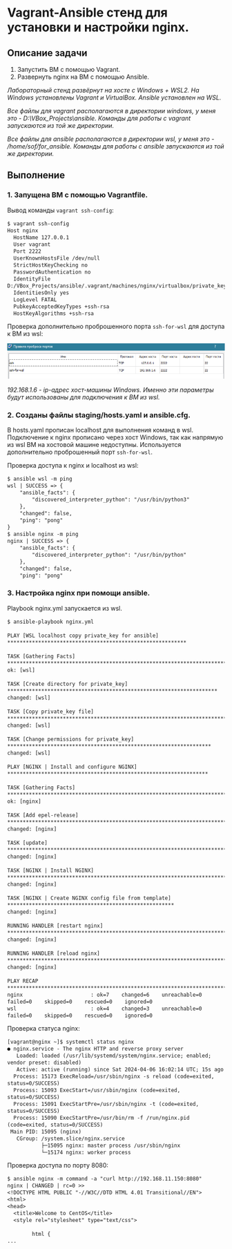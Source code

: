 # Vagrant-Ansible стeнд для установки и настройки nginx.

## Описание задачи

1. Запустить ВМ с помощью Vagrant.
2. Развернуть nginx на ВМ с помощью Ansible.

*Лабораторный стенд развёрнут на хосте с Windows + WSL2. На Windows установлены Vagrant и VirtualBox. Ansible установлен на WSL.*

*Все файлы для vagrant располагаются в директории windows, у меня это - D:\VBox_Projects\ansible. Команды для работы с vagrant запускаются из той же директории.*

*Все файлы для ansible располагаются в директории wsl, у меня это - /home/sof/for_ansible. Команды для работы с ansible звпускаются из той же директории.*

## Выполнение

### 1. Запущена ВМ с помощью Vagrantfile.

Вывод команды `vagrant ssh-config`:

```console
$ vagrant ssh-config
Host nginx
  HostName 127.0.0.1
  User vagrant
  Port 2222
  UserKnownHostsFile /dev/null
  StrictHostKeyChecking no
  PasswordAuthentication no
  IdentityFile D:/VBox_Projects/ansible/.vagrant/machines/nginx/virtualbox/private_key
  IdentitiesOnly yes
  LogLevel FATAL
  PubkeyAcceptedKeyTypes +ssh-rsa
  HostKeyAlgorithms +ssh-rsa
```

Проверка дополнительно проброшенного порта `ssh-for-wsl` для доступа к ВМ из wsl:

![Image alt](https://github.com/Sof-Lab/Home_Lab/blob/main/Linux/Ansible/%D0%9F%D1%80%D0%BE%D0%B1%D1%80%D0%BE%D1%81%20%D0%BF%D0%BE%D1%80%D1%82%D0%BE%D0%B2%20VirtualBox.png)

*192.168.1.6 - ip-адрес хост-машины Windows.*
*Именно эти параметры будут использованы для подключения к ВМ из wsl.*

### 2. Созданы файлы staging/hosts.yaml и ansible.cfg.

В hosts.yaml прописан localhost для выполнения команд в wsl.
Подключение к nginx прописано через хост Windows, так как напрямую из wsl ВМ на хостовой машине недоступны.
Используется дополнительно проброшенный порт `ssh-for-wsl`.

Проверка доступа к nginx и localhost из wsl:

```console
$ ansible wsl -m ping
wsl | SUCCESS => {
    "ansible_facts": {
        "discovered_interpreter_python": "/usr/bin/python3"
    },
    "changed": false,
    "ping": "pong"
}
$ ansible nginx -m ping
nginx | SUCCESS => {
    "ansible_facts": {
        "discovered_interpreter_python": "/usr/bin/python"
    },
    "changed": false,
    "ping": "pong"
```

### 3. Настройка nginx при помощи ansible.

Playbook nginx.yml запускается из wsl.

```console
$ ansible-playbook nginx.yml

PLAY [WSL localhost copy private_key for ansible] **********************************************************

TASK [Gathering Facts] *************************************************************************************
ok: [wsl]

TASK [Create directory for private_key] ********************************************************************
changed: [wsl]

TASK [Copy private_key file] *******************************************************************************
changed: [wsl]

TASK [Change permissions for private_key] ******************************************************************
changed: [wsl]

PLAY [NGINX | Install and configure NGINX] *****************************************************************

TASK [Gathering Facts] *************************************************************************************
ok: [nginx]

TASK [Add epel-release] ************************************************************************************
changed: [nginx]

TASK [update] **********************************************************************************************
changed: [nginx]

TASK [NGINX | Install NGINX] *******************************************************************************
changed: [nginx]

TASK [NGINX | Create NGINX config file from template] ******************************************************
changed: [nginx]

RUNNING HANDLER [restart nginx] ****************************************************************************
changed: [nginx]

RUNNING HANDLER [reload nginx] *****************************************************************************
changed: [nginx]

PLAY RECAP *************************************************************************************************
nginx                      : ok=7    changed=6    unreachable=0    failed=0    skipped=0    rescued=0    ignored=0
wsl                        : ok=4    changed=3    unreachable=0    failed=0    skipped=0    rescued=0    ignored=0
```
Проверка статуса nginx:

```console
[vagrant@nginx ~]$ systemctl status nginx
● nginx.service - The nginx HTTP and reverse proxy server
   Loaded: loaded (/usr/lib/systemd/system/nginx.service; enabled; vendor preset: disabled)
   Active: active (running) since Sat 2024-04-06 16:02:14 UTC; 15s ago
  Process: 15173 ExecReload=/usr/sbin/nginx -s reload (code=exited, status=0/SUCCESS)
  Process: 15093 ExecStart=/usr/sbin/nginx (code=exited, status=0/SUCCESS)
  Process: 15091 ExecStartPre=/usr/sbin/nginx -t (code=exited, status=0/SUCCESS)
  Process: 15090 ExecStartPre=/usr/bin/rm -f /run/nginx.pid (code=exited, status=0/SUCCESS)
 Main PID: 15095 (nginx)
   CGroup: /system.slice/nginx.service
           ├─15095 nginx: master process /usr/sbin/nginx
           └─15174 nginx: worker process
```

Проверка доступа по порту 8080:

```console
$ ansible nginx -m command -a "curl http://192.168.11.150:8080"
nginx | CHANGED | rc=0 >>
<!DOCTYPE HTML PUBLIC "-//W3C//DTD HTML 4.01 Transitional//EN">
<html>
<head>
  <title>Welcome to CentOS</title>
  <style rel="stylesheet" type="text/css">

        html {
...
```
